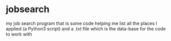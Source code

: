 # jobsearch
my job search program
that is some code helping me list all the places I applied (a Python3 script)
and a .txt file which is the data-base for the code to work with
